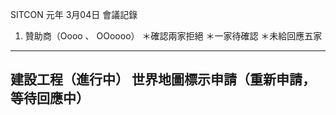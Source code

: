 SITCON 元年 	3月04日	會議記錄
1. 贊助商（Oooo 、 OOoooo）
		＊確認兩家拒絕
		＊一家待確認
		＊未給回應五家
-------------------------------------------------------
建設工程（進行中）
世界地圖標示申請（重新申請，等待回應中）
-------------------------------------------------------